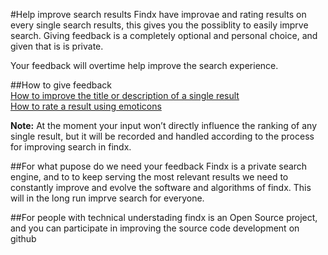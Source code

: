 #Help improve search results
Findx have improvae and rating results on every single search results, this gives you the possiblity to easily imprve search.
Giving feedback is a completely optional and personal choice, and given that is is private. 

Your feedback will overtime help improve the search experience.

##How to give feedback  
[How to improve the title or description of a single result ](https://help.findx.com/en/improvesearch/improve-result)  
[How to rate a result using emoticons](https://help.findx.com/en/improvesearch/rate-result)


**Note:** At the moment your input won’t directly influence the ranking of any single result, but it will be recorded and handled according to the process for improving search in findx.

##For what pupose do we need your feedback
Findx is a private search engine, and to to keep serving the most relevant results we need to constantly improve and evolve the 
software and algorithms of findx. This will in the long run imprve search for everyone.

##For people with technical understading
findx is an Open Source project, and you can participate in improving the source code development on github
